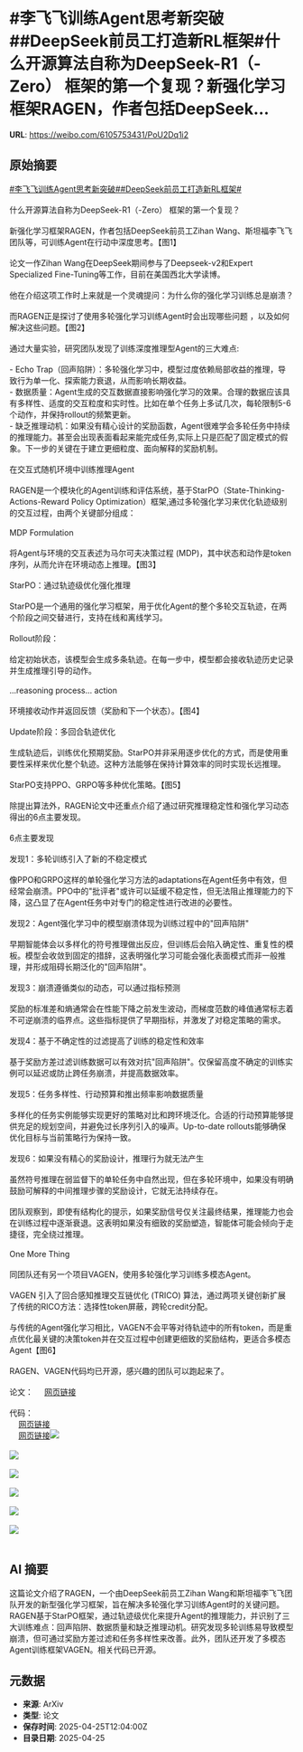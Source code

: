 # #李飞飞训练Agent思考新突破##DeepSeek前员工打造新RL框架#什么开源算法自称为DeepSeek-R1（-Zero） 框架的第一个复现？新强化学习框架RAGEN，作者包括DeepSeek...

**URL**: https://weibo.com/6105753431/PoU2Dq1i2

## 原始摘要

<a href="https://m.weibo.cn/search?containerid=231522type%3D1%26t%3D10%26q%3D%23%E6%9D%8E%E9%A3%9E%E9%A3%9E%E8%AE%AD%E7%BB%83Agent%E6%80%9D%E8%80%83%E6%96%B0%E7%AA%81%E7%A0%B4%23&amp;extparam=%23%E6%9D%8E%E9%A3%9E%E9%A3%9E%E8%AE%AD%E7%BB%83Agent%E6%80%9D%E8%80%83%E6%96%B0%E7%AA%81%E7%A0%B4%23" data-hide=""><span class="surl-text">#李飞飞训练Agent思考新突破#</span></a><a href="https://m.weibo.cn/search?containerid=231522type%3D1%26t%3D10%26q%3D%23DeepSeek%E5%89%8D%E5%91%98%E5%B7%A5%E6%89%93%E9%80%A0%E6%96%B0RL%E6%A1%86%E6%9E%B6%23&amp;extparam=%23DeepSeek%E5%89%8D%E5%91%98%E5%B7%A5%E6%89%93%E9%80%A0%E6%96%B0RL%E6%A1%86%E6%9E%B6%23" data-hide=""><span class="surl-text">#DeepSeek前员工打造新RL框架#</span></a><br><br>什么开源算法自称为DeepSeek-R1（-Zero） 框架的第一个复现？<br><br>新强化学习框架RAGEN，作者包括DeepSeek前员工Zihan Wang、斯坦福李飞飞团队等，可训练Agent在行动中深度思考。【图1】<br><br>论文一作Zihan Wang在DeepSeek期间参与了Deepseek-v2和Expert Specialized Fine-Tuning等工作，目前在美国西北大学读博。<br><br>他在介绍这项工作时上来就是一个灵魂提问：为什么你的强化学习训练总是崩溃？<br><br>而RAGEN正是探讨了使用多轮强化学习训练Agent时会出现哪些问题 ，以及如何解决这些问题。【图2】<br><br>通过大量实验，研究团队发现了训练深度推理型Agent的三大难点:<br><br>- Echo Trap（回声陷阱）：多轮强化学习中，模型过度依赖局部收益的推理，导致行为单一化、探索能力衰退，从而影响长期收益。<br>- 数据质量：Agent生成的交互数据直接影响强化学习的效果。合理的数据应该具有多样性、适度的交互粒度和实时性。比如在单个任务上多试几次，每轮限制5-6个动作，并保持rollout的频繁更新。<br>- 缺乏推理动机：如果没有精心设计的奖励函数，Agent很难学会多轮任务中持续的推理能力。甚至会出现表面看起来能完成任务,实际上只是匹配了固定模式的假象。下一步的关键在于建立更细粒度、面向解释的奖励机制。<br><br>在交互式随机环境中训练推理Agent<br><br>RAGEN是一个模块化的Agent训练和评估系统，基于StarPO（State-Thinking-Actions-Reward Policy Optimization）框架,通过多轮强化学习来优化轨迹级别的交互过程，由两个关键部分组成：<br><br>MDP Formulation<br><br>将Agent与环境的交互表述为马尔可夫决策过程 (MDP)，其中状态和动作是token序列，从而允许在环境动态上推理。【图3】<br><br>StarPO：通过轨迹级优化强化推理<br><br>StarPO是一个通用的强化学习框架，用于优化Agent的整个多轮交互轨迹，在两个阶段之间交替进行，支持在线和离线学习。<br><br>Rollout阶段：<br><br>给定初始状态，该模型会生成多条轨迹。在每一步中，模型都会接收轨迹历史记录并生成推理引导的动作。<br><br>...reasoning process...&nbsp;action<br><br>环境接收动作并返回反馈（奖励和下一个状态）。【图4】<br><br>Update阶段：多回合轨迹优化<br><br>生成轨迹后，训练优化预期奖励。StarPO并非采用逐步优化的方式，而是使用重要性采样来优化整个轨迹。这种方法能够在保持计算效率的同时实现长远推理。<br><br>StarPO支持PPO、GRPO等多种优化策略。【图5】<br><br>除提出算法外，RAGEN论文中还重点介绍了通过研究推理稳定性和强化学习动态得出的6点主要发现。<br><br>6点主要发现<br><br>发现1：多轮训练引入了新的不稳定模式<br><br>像PPO和GRPO这样的单轮强化学习方法的adaptations在Agent任务中有效，但经常会崩溃。PPO中的"批评者"或许可以延缓不稳定性，但无法阻止推理能力的下降，这凸显了在Agent任务中对专门的稳定性进行改进的必要性。<br><br>发现2：Agent强化学习中的模型崩溃体现为训练过程中的"回声陷阱"<br><br>早期智能体会以多样化的符号推理做出反应，但训练后会陷入确定性、重复性的模板。模型会收敛到固定的措辞，这表明强化学习可能会强化表面模式而非一般推理，并形成阻碍长期泛化的"回声陷阱"。<br><br>发现3：崩溃遵循类似的动态，可以通过指标预测<br><br>奖励的标准差和熵通常会在性能下降之前发生波动，而梯度范数的峰值通常标志着不可逆崩溃的临界点。这些指标提供了早期指标，并激发了对稳定策略的需求。<br><br>发现4：基于不确定性的过滤提高了训练的稳定性和效率<br><br>基于奖励方差过滤训练数据可以有效对抗"回声陷阱"。仅保留高度不确定的训练实例可以延迟或防止跨任务崩溃，并提高数据效率。<br><br>发现5：任务多样性、行动预算和推出频率影响数据质量<br><br>多样化的任务实例能够实现更好的策略对比和跨环境泛化。合适的行动预算能够提供充足的规划空间，并避免过长序列引入的噪声。Up-to-date rollouts能够确保优化目标与当前策略行为保持一致。<br><br>发现6：如果没有精心的奖励设计，推理行为就无法产生<br><br>虽然符号推理在弱监督下的单轮任务中自然出现，但在多轮环境中，如果没有明确鼓励可解释的中间推理步骤的奖励设计，它就无法持续存在。<br><br>团队观察到，即使有结构化的提示，如果奖励信号仅关注最终结果，推理能力也会在训练过程中逐渐衰退。这表明如果没有细致的奖励塑造，智能体可能会倾向于走捷径，完全绕过推理。<br><br>One More Thing<br><br>同团队还有另一个项目VAGEN，使用多轮强化学习训练多模态Agent。<br><br>VAGEN 引入了回合感知推理交互链优化 (TRICO) 算法，通过两项关键创新扩展了传统的RICO方法：选择性token屏蔽，跨轮credit分配。<br><br>与传统的Agent强化学习相比，VAGEN不会平等对待轨迹中的所有token，而是重点优化最关键的决策token并在交互过程中创建更细致的奖励结构，更适合多模态Agent【图6】<br><br>RAGEN、VAGEN代码均已开源，感兴趣的团队可以跑起来了。<br><br>论文：  <a href="https://weibo.cn/sinaurl?u=https%3A%2F%2Fgithub.com%2FRAGEN-AI%2FRAGEN%2Fblob%2Fmain%2FRAGEN.pdf" data-hide=""><span class="url-icon"><img style="width: 1rem;height: 1rem" src="https://h5.sinaimg.cn/upload/2015/09/25/3/timeline_card_small_web_default.png" referrerpolicy="no-referrer"></span><span class="surl-text">网页链接</span></a><br><br>代码：<br><a href="https://weibo.cn/sinaurl?u=https%3A%2F%2Fgithub.com%2FRAGEN-AI%2FRAGEN" data-hide=""><span class="url-icon"><img style="width: 1rem;height: 1rem" src="https://h5.sinaimg.cn/upload/2015/09/25/3/timeline_card_small_web_default.png" referrerpolicy="no-referrer"></span><span class="surl-text">网页链接</span></a>  <br><a href="https://weibo.cn/sinaurl?u=https%3A%2F%2Fgithub.com%2FRAGEN-AI%2FVAGEN" data-hide=""><span class="url-icon"><img style="width: 1rem;height: 1rem" src="https://h5.sinaimg.cn/upload/2015/09/25/3/timeline_card_small_web_default.png" referrerpolicy="no-referrer"></span><span class="surl-text">网页链接</span></a><img style="" src="https://tvax1.sinaimg.cn/large/006Fd7o3gy1i0t4lx5bwpj30zk0jmdk9.jpg" referrerpolicy="no-referrer"><br><br><img style="" src="https://tvax1.sinaimg.cn/large/006Fd7o3gy1i0t4lwn3qoj30kl0k0wl5.jpg" referrerpolicy="no-referrer"><br><br><img style="" src="https://tvax2.sinaimg.cn/large/006Fd7o3gy1i0t4lwfd1rj30zk0bl41o.jpg" referrerpolicy="no-referrer"><br><br><img style="" src="https://tvax3.sinaimg.cn/large/006Fd7o3gy1i0t4lvi48cj30zk0a4acr.jpg" referrerpolicy="no-referrer"><br><br><img style="" src="https://tvax1.sinaimg.cn/large/006Fd7o3gy1i0t4lwpnvmj30zk0cq76k.jpg" referrerpolicy="no-referrer"><br><br><img style="" src="https://tvax3.sinaimg.cn/large/006Fd7o3gy1i0t4lx0pcmj30t60k0jy6.jpg" referrerpolicy="no-referrer"><br><br>

## AI 摘要

这篇论文介绍了RAGEN，一个由DeepSeek前员工Zihan Wang和斯坦福李飞飞团队开发的新型强化学习框架，旨在解决多轮强化学习训练Agent时的关键问题。RAGEN基于StarPO框架，通过轨迹级优化来提升Agent的推理能力，并识别了三大训练难点：回声陷阱、数据质量和缺乏推理动机。研究发现多轮训练易导致模型崩溃，但可通过奖励方差过滤和任务多样性来改善。此外，团队还开发了多模态Agent训练框架VAGEN。相关代码已开源。

## 元数据

- **来源**: ArXiv
- **类型**: 论文
- **保存时间**: 2025-04-25T12:04:00Z
- **目录日期**: 2025-04-25
